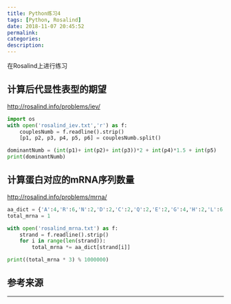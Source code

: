 ```yaml
---
title: Python练习4
tags: [Python, Rosalind]
date: 2018-11-07 20:45:52
permalink:
categories:
description:
---
```

<p class="description">在Rosalind上进行练习</p>

<!-- more -->

## 计算后代显性表型的期望

http://rosalind.info/problems/iev/

```python
import os
with open('rosalind_iev.txt','r') as f:
    couplesNumb = f.readline().strip()
    [p1, p2, p3, p4, p5, p6] = couplesNumb.split()

dominantNumb = (int(p1)+ int(p2)+ int(p3))*2 + int(p4)*1.5 + int(p5)
print(dominantNumb)
```



## 计算蛋白对应的mRNA序列数量

http://rosalind.info/problems/mrna/

```python
aa_dict = {'A':4,'R':6,'N':2,'D':2,'C':2,'Q':2,'E':2,'G':4,'H':2,'L':6,'I':3,'K':2,'M':1,'P':4,'F':2,'S':6,'T':4,'W':1,'Y':2,'V':4}
total_mrna = 1

with open('rosalind_mrna.txt') as f:
    strand = f.readline().strip()
    for i in range(len(strand)):
        total_mrna *= aa_dict[strand[i]]

print((total_mrna * 3) % 1000000)
```



## 参考来源

<hr />